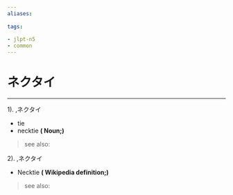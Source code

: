 ```yaml
---
aliases:
    
tags:
    
- jlpt-n5
- common
---
```


# ネクタイ
---
1).
,ネクタイ

- tie
- necktie
**( Noun;)**
> see also: 
            
2).
,ネクタイ

- Necktie
**( Wikipedia definition;)**
> see also: 
            